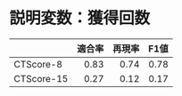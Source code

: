 # 説明変数：獲得回数
| | 適合率 | 再現率 | F1値 |
| :-- | --: | --: | --: |
| CTScore-8 | 0.83 | 0.74 | 0.78 |
| CTScore-15 | 0.27 | 0.12 | 0.17 |

